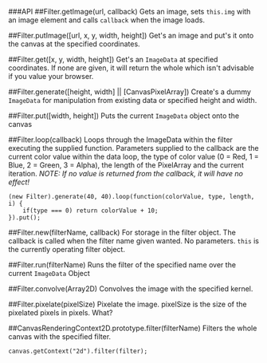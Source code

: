 ###API
##Filter.getImage(url, callback)
Gets an image, sets `this.img` with an image element and calls `callback` when the image loads.

##Filter.putImage([url, x, y, width, height])
Get's an image and put's it onto the canvas at the specified coordinates.

##Filter.get([x, y, width, height])
Get's an `ImageData` at specified coordinates. If none are given, it will return the whole which isn't advisable if you value your browser.

##Filter.generate([height, width] || [CanvasPixelArray])
Create's a dummy `ImageData` for manipulation from existing data or specified height and width.

##Filter.put([width, height])
Puts the current `ImageData` object onto the canvas

##Filter.loop(callback)
Loops through the ImageData within the filter executing the supplied function. Parameters supplied to the callback are the current color value within the data loop, the type of color value (0 = Red, 1 = Blue, 2 = Green, 3 = Alpha), the length of the PixelArray and the current iteration. _NOTE: If no value is returned from the callback, it will have no effect!_

	(new Filter).generate(40, 40).loop(function(colorValue, type, length, i) {
		if(type === 0) return colorValue + 10;
	}).put();

##Filter.new(filterName, callback)
For storage in the filter object. The callback is called when the filter name given wanted. No parameters. `this` is the currently operating filter object.

##Filter.run(filterName)
Runs the filter of the specified name over the current `ImageData` Object

##Filter.convolve(Array2D)
Convolves the image with the specified kernel.

##Filter.pixelate(pixelSize)
Pixelate the image. pixelSize is the size of the pixelated pixels in pixels. What?

##CanvasRenderingContext2D.prototype.filter(filterName)
Filters the whole canvas with the specified filter.
	
	canvas.getContext("2d").filter(filter);



